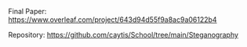 
Final Paper:
https://www.overleaf.com/project/643d94d55f9a8ac9a06122b4

Repository:
https://github.com/caytis/School/tree/main/Steganography